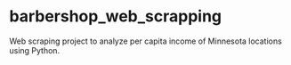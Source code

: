 # barbershop_web_scrapping
Web scraping project to analyze per capita income of Minnesota locations using Python.
